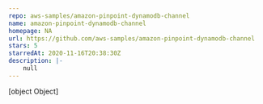 ```yaml
---
repo: aws-samples/amazon-pinpoint-dynamodb-channel
name: amazon-pinpoint-dynamodb-channel
homepage: NA
url: https://github.com/aws-samples/amazon-pinpoint-dynamodb-channel
stars: 5
starredAt: 2020-11-16T20:38:30Z
description: |-
    null
---
```


[object Object]
